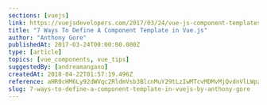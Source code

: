 ```yaml
---
sections: [vuejs]
link: https://vuejsdevelopers.com/2017/03/24/vue-js-component-templates/
title: "7 Ways To Define A Component Template in Vue.js"
author: "Anthony Gore"
publishedAt: 2017-03-24T00:00:00.000Z
type: [article]
topics: [vue_components, vue_tips]
suggestedBy: [andreamangano]
createdAt: 2018-04-22T01:57:19.496Z
reference: aHR0cHM6Ly92dWVqc2RldmVsb3BlcnMuY29tLzIwMTcvMDMvMjQvdnVlLWpzLWNvbXBvbmVudC10ZW1wbGF0ZXMv
slug: 7-ways-to-define-a-component-template-in-vuejs-by-anthony-gore
---
```

